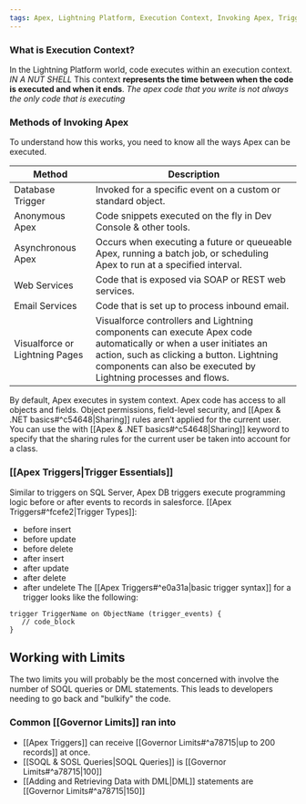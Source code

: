 ```yaml
---
tags: Apex, Lightning Platform, Execution Context, Invoking Apex, Triggers, Trigger, Governor Limits
---
```

### What is Execution Context?
In the Lightning Platform world, code executes within an execution context. *IN A NUT SHELL* This context **represents the time between when the code is executed and when it ends**. 
*The apex code that you write is not always the only code that is executing*

### Methods of Invoking Apex
To understand how this works, you need to know all the ways Apex can be executed. 

| Method            | Description                                                  |
| ----------------- | ------------------------------------------------------------ |
| Database Trigger  | Invoked for a specific event on a custom or standard object. |
| Anonymous Apex    | Code snippets executed on the fly in Dev Console & other tools. |
| Asynchronous Apex |  Occurs when executing a future or queueable Apex, running a batch job, or scheduling Apex to run at a specified interval.                                |
| Web Services      |             Code that is exposed via SOAP or REST web services.                                                 | 
| Email Services | Code that is set up to process inbound email.| 
|           Visualforce or Lightning Pages                                                   |Visualforce controllers and Lightning components can execute Apex code automatically or when a user initiates an action, such as clicking a button. Lightning components can also be executed by Lightning processes and flows. | 

By default, Apex executes in system context. Apex code has access to all objects and fields. Object permissions, field-level security, and [[Apex & .NET basics#^c54648|Sharing]] rules aren’t applied for the current user. You can use the with [[Apex & .NET basics#^c54648|Sharing]] keyword to specify that the sharing rules for the current user be taken into account for a class.

### [[Apex Triggers|Trigger Essentials]]
Similar to triggers on SQL Server, Apex DB triggers execute programming logic before or after events to records in salesforce. [[Apex Triggers#^fcefe2|Trigger Types]]:
- before insert
- before update
- before delete
- after insert
- after update
- after delete
- after undelete
The [[Apex Triggers#^e0a31a|basic trigger syntax]] for a trigger looks like the following:

```apex
trigger TriggerName on ObjectName (trigger_events) {
   // code_block
}
```

## Working with Limits 
The two limits you will probably be the most concerned with involve the number of SOQL queries or DML statements. This leads to developers needing to go back and "bulkify" the code.
### Common [[Governor Limits]] ran into
- [[Apex Triggers]] can receive [[Governor Limits#^a78715|up to 200 records]] at once. 
- [[SOQL & SOSL Queries|SOQL Queries]] is [[Governor Limits#^a78715|100]]
- [[Adding and Retrieving Data with DML|DML]] statements are [[Governor Limits#^a78715|150]]